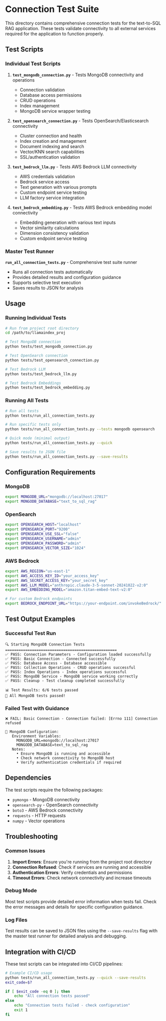 # Connection Test Suite

This directory contains comprehensive connection tests for the text-to-SQL RAG application. These tests validate connectivity to all external services required for the application to function properly.

## Test Scripts

### Individual Test Scripts

1. **`test_mongodb_connection.py`** - Tests MongoDB connectivity and operations
   - Connection validation
   - Database access permissions
   - CRUD operations
   - Index management
   - MongoDB service wrapper testing

2. **`test_opensearch_connection.py`** - Tests OpenSearch/Elasticsearch connectivity
   - Cluster connection and health
   - Index creation and management
   - Document indexing and search
   - Vector/KNN search capabilities
   - SSL/authentication validation

3. **`test_bedrock_llm.py`** - Tests AWS Bedrock LLM connectivity
   - AWS credentials validation
   - Bedrock service access
   - Text generation with various prompts
   - Custom endpoint service testing
   - LLM factory service integration

4. **`test_bedrock_embedding.py`** - Tests AWS Bedrock embedding model connectivity
   - Embedding generation with various text inputs
   - Vector similarity calculations
   - Dimension consistency validation
   - Custom endpoint service testing

### Master Test Runner

**`run_all_connection_tests.py`** - Comprehensive test suite runner
- Runs all connection tests automatically
- Provides detailed results and configuration guidance
- Supports selective test execution
- Saves results to JSON for analysis

## Usage

### Running Individual Tests

```bash
# Run from project root directory
cd /path/to/llamaindex_proj

# Test MongoDB connection
python tests/test_mongodb_connection.py

# Test OpenSearch connection  
python tests/test_opensearch_connection.py

# Test Bedrock LLM
python tests/test_bedrock_llm.py

# Test Bedrock Embeddings
python tests/test_bedrock_embedding.py
```

### Running All Tests

```bash
# Run all tests
python tests/run_all_connection_tests.py

# Run specific tests only
python tests/run_all_connection_tests.py --tests mongodb opensearch

# Quick mode (minimal output)
python tests/run_all_connection_tests.py --quick

# Save results to JSON file
python tests/run_all_connection_tests.py --save-results
```

## Configuration Requirements

### MongoDB
```bash
export MONGODB_URL="mongodb://localhost:27017"
export MONGODB_DATABASE="text_to_sql_rag"
```

### OpenSearch
```bash
export OPENSEARCH_HOST="localhost"
export OPENSEARCH_PORT="9200"
export OPENSEARCH_USE_SSL="false"
export OPENSEARCH_USERNAME="admin"
export OPENSEARCH_PASSWORD="admin"
export OPENSEARCH_VECTOR_SIZE="1024"
```

### AWS Bedrock
```bash
export AWS_REGION="us-east-1"
export AWS_ACCESS_KEY_ID="your_access_key"
export AWS_SECRET_ACCESS_KEY="your_secret_key"
export AWS_LLM_MODEL="anthropic.claude-3-5-sonnet-20241022-v2:0"
export AWS_EMBEDDING_MODEL="amazon.titan-embed-text-v2:0"

# For custom Bedrock endpoints
export BEDROCK_ENDPOINT_URL="https://your-endpoint.com/invokeBedrock/"
```

## Test Output Examples

### Successful Test Run
```
🔍 Starting MongoDB Connection Tests
==================================================
✅ PASS: Connection Parameters - Configuration loaded successfully
✅ PASS: Basic Connection - Connected successfully
✅ PASS: Database Access - Database accessible
✅ PASS: Collection Operations - CRUD operations successful
✅ PASS: Index Operations - Index operations successful
✅ PASS: MongoDB Service - MongoDB service working correctly
✅ PASS: Cleanup - Test cleanup completed successfully

📊 Test Results: 6/6 tests passed
🎉 All MongoDB tests passed!
```

### Failed Test with Guidance
```
❌ FAIL: Basic Connection - Connection failed: [Errno 111] Connection refused

🔧 MongoDB Configuration:
   Environment Variables:
     MONGODB_URL=mongodb://localhost:27017
     MONGODB_DATABASE=text_to_sql_rag
   Notes:
     • Ensure MongoDB is running and accessible
     • Check network connectivity to MongoDB host
     • Verify authentication credentials if required
```

## Dependencies

The test scripts require the following packages:
- `pymongo` - MongoDB connectivity
- `opensearch-py` - OpenSearch connectivity  
- `boto3` - AWS Bedrock connectivity
- `requests` - HTTP requests
- `numpy` - Vector operations

## Troubleshooting

### Common Issues

1. **Import Errors**: Ensure you're running from the project root directory
2. **Connection Refused**: Check if services are running and accessible
3. **Authentication Errors**: Verify credentials and permissions
4. **Timeout Errors**: Check network connectivity and increase timeouts

### Debug Mode

Most test scripts provide detailed error information when tests fail. Check the error messages and details for specific configuration guidance.

### Log Files

Test results can be saved to JSON files using the `--save-results` flag with the master test runner for detailed analysis and debugging.

## Integration with CI/CD

These test scripts can be integrated into CI/CD pipelines:

```bash
# Example CI/CD usage
python tests/run_all_connection_tests.py --quick --save-results
exit_code=$?

if [ $exit_code -eq 0 ]; then
    echo "All connection tests passed"
else
    echo "Connection tests failed - check configuration"
    exit 1
fi
```